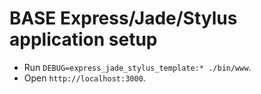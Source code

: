 # BASE Express/Jade/Stylus application setup

* Run `DEBUG=express_jade_stylus_template:* ./bin/www`.
* Open `http://localhost:3000`.
